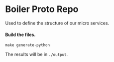 # Boiler Proto Repo

Used to define the structure of our micro services.


#### Build the files.
```
make generate-python
```

The results will be in `./output`.